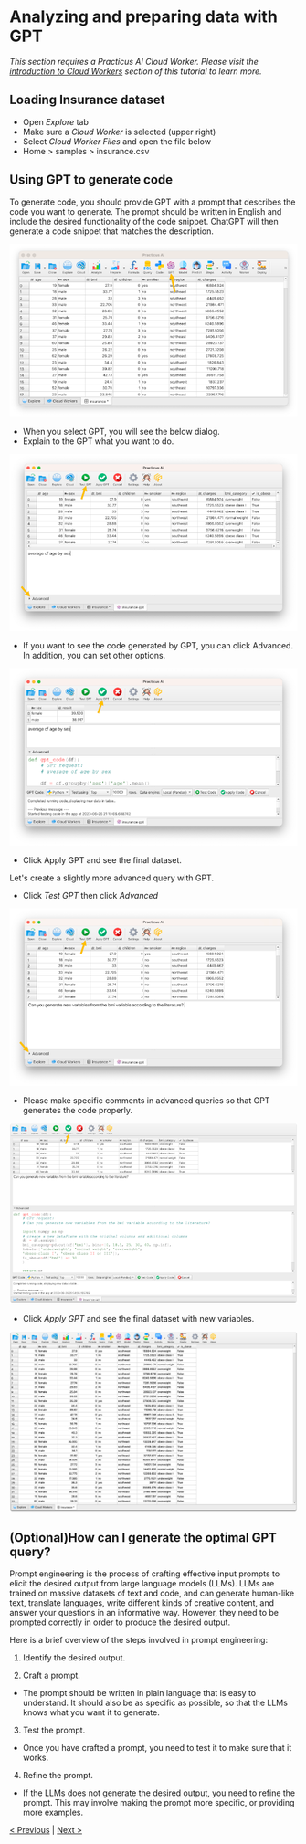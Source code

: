 # Analyzing and preparing data with GPT

_This section requires a Practicus AI Cloud Worker. Please visit the [introduction to Cloud Workers](worker-node-intro.md) section of this tutorial to learn more._

## Loading Insurance dataset

- Open _Explore_ tab 
- Make sure a _Cloud Worker_ is selected (upper right)
- Select _Cloud Worker Files_ and open the file below 
- Home > samples > insurance.csv

## Using GPT to generate code

To generate code, you should provide GPT with a prompt that describes the code you want to generate. The prompt should be written in English and include the desired functionality of the code snippet. ChatGPT will then generate a code snippet that matches the description.

![](img/gpt/gpt-1.png)

- When you select GPT, you will see the below dialog.
- Explain to the GPT what you want to do.


![](img/gpt/gpt-2.png)

- If you want to see the code generated by GPT, you can click Advanced. In addition, you can set other options.

![](img/gpt/gpt-3.png)

- Click Apply GPT and see the final dataset.

Let's create a slightly more advanced query with GPT.

- Click _Test GPT_ then click _Advanced_

![](img/gpt/gpt-4.png)

- Please make specific comments in advanced queries so that GPT generates the code properly.

![](img/gpt/gpt-5.png)

- Click _Apply GPT_ and see the final dataset with new variables.

![](img/gpt/gpt-6.png)

## (Optional)How can I generate the optimal GPT query?

Prompt engineering is the process of crafting effective input prompts to elicit the desired output from large language models (LLMs). LLMs are trained on massive datasets of text and code, and can generate human-like text, translate languages, write different kinds of creative content, and answer your questions in an informative way. However, they need to be prompted correctly in order to produce the desired output.

Here is a brief overview of the steps involved in prompt engineering:

1) Identify the desired output.

2) Craft a prompt. 

- The prompt should be written in plain language that is easy to understand. It should also be as specific as possible, so that the LLMs knows what you want it to generate.

3) Test the prompt.

-  Once you have crafted a prompt, you need to test it to make sure that it works.

4) Refine the prompt. 

- If the LLMs does not generate the desired output, you need to refine the prompt. This may involve making the prompt more specific, or providing more examples.


[< Previous](sql.md) | [Next >](develop_ml_models.md)

